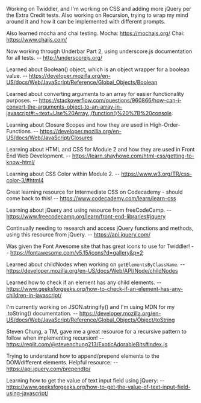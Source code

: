 Working on Twiddler, and I'm working on CSS and adding more jQuery per the Extra Credit tests.
Also working on Recursion, trying to wrap my mind around it and how it can be implemented with different prompts.

Also learned mocha and chai testing.
Mocha: https://mochajs.org/
Chai: https://www.chaijs.com/

Now working through Underbar Part 2, using underscore.js documentation for all tests.
-- http://underscorejs.org/

Learned about Boolean() object, which is an object wrapper for a boolean value.
-- https://developer.mozilla.org/en-US/docs/Web/JavaScript/Reference/Global_Objects/Boolean

Learned about converting arguments to an array for easier functionality purposes.
-- https://stackoverflow.com/questions/960866/how-can-i-convert-the-arguments-object-to-an-array-in-javascript#:~:text=Use%20Array.,(function()%20%7B%20console.

Learning about Closure Scopes and how they are used in High-Order-Functions.
-- https://developer.mozilla.org/en-US/docs/Web/JavaScript/Closures

Learning about HTML and CSS for Module 2 and how they are used in Front End Web Development.
-- https://learn.shayhowe.com/html-css/getting-to-know-html/

Learning about CSS Color within Module 2.
-- https://www.w3.org/TR/css-color-3/#html4

Great learning resource for Intermediate CSS on Codecademy - should come back to this!
-- https://www.codecademy.com/learn/learn-css

Learning about jQuery and using resource from freeCodeCamp.
-- https://www.freecodecamp.org/learn/front-end-libraries#jquery

Continually needing to research and access jQuery functions and methods, using this resource from jQuery.
-- https://api.jquery.com/

Was given the Font Awesome site that has great icons to use for Twiddler!
-- https://fontawesome.com/v5.15/icons?d=gallery&p=2

Learned about childNodes when working on `getElementsByClassName`.
-- https://developer.mozilla.org/en-US/docs/Web/API/Node/childNodes

Learned how to check if an element has any child elements. 
-- https://www.geeksforgeeks.org/how-to-check-if-an-element-has-any-children-in-javascript/

I'm currently working on JSON.stringify() and I'm using MDN for my .toString() documentation.
-- https://developer.mozilla.org/en-US/docs/Web/JavaScript/Reference/Global_Objects/Object/toString

Steven Chung, a TM, gave me a great resource for a recursive pattern to follow when implementing recursion!
-- https://replit.com/@stevenchung213/ExoticAdorableBits#index.js

Trying to understand how to append/prepend elements to the DOM/different elements. Helpful resource: 
-- https://api.jquery.com/prependto/

Learning how to get the value of text input field using jQuery:
-- https://www.geeksforgeeks.org/how-to-get-the-value-of-text-input-field-using-javascript/
